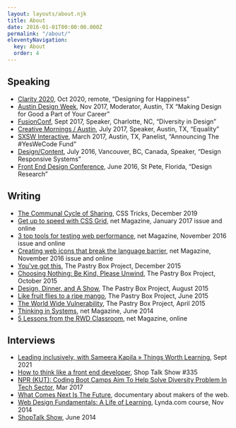 ```yaml
---
layout: layouts/about.njk
title: About
date: 2016-01-01T00:00:00.000Z
permalink: "/about/"
eleventyNavigation:
  key: About
  order: 4
---
```


<section class="about-select">
<div>

## Speaking

* [Clarity 2020](https://youtu.be/hcqed7cIhj4), Oct 2020, remote, “Designing for Happiness”
* [Austin Design Week](https://austindesignweek.org/schedule/making-design-for-good-a-part-of-your-career), Nov 2017, Moderator, Austin, TX “Making Design for Good a Part of Your Career”
* [FusionConf](https://fusionconf.io/), Sept 2017, Speaker, Charlotte, NC, “Diversity in Design”
* [Creative Mornings / Austin](https://creativemornings.com/talks/sam-kapila/), July 2017, Speaker, Austin, TX, “Equality”
* [SXSW Interactive](https://opportunityhub.co/2017hbcusxsw/), March 2017, Austin, TX, Panelist, “Announcing The #YesWeCode Fund”
* [Design/Content](https://www.designcontentconf.com/), July 2016, Vancouver, BC, Canada, Speaker, “Design Responsive Systems”
* [Front End Design Conference](https://www.frontenddesignconference.com/), June 2016, St Pete, Florida, “Design Research”
</div>

<div>

## Writing

* [The Communal Cycle of Sharing](https://css-tricks.com/the-communal-cycle-of-sharing/), CSS Tricks, December 2019
* [Get up to speed with CSS Grid](https://www.creativebloq.com/features/get-up-to-speed-with-css-grid), net Magazine, January 2017 issue and online
* [3 top tools for testing web performance](https://www.creativebloq.com/features/3-top-tools-for-testing-web-performance), net Magazine, November 2016 issue and online
* [Creating web icons that break the language barrier](https://www.creativebloq.com/features/creating-web-icons-that-break-the-language-barrier), net Magazine, November 2016 issue and online
* [You've got this](https://the-pastry-box-project.net/sameera-kapila/2015-december-10), The Pastry Box Project, December 2015
* [Choosing Nothing: Be Kind, Please Unwind](https://the-pastry-box-project.net/sameera-kapila/2015-october-7), The Pastry Box Project, October 2015
* [Design, Dinner, and A Show](https://the-pastry-box-project.net/sameera-kapila/2015-august-14), The Pastry Box Project, August 2015
* [Like fruit flies to a ripe mango](https://the-pastry-box-project.net/sameera-kapila/2015-june-11), The Pastry Box Project, June 2015
* [The World Wide Vulnerability](https://the-pastry-box-project.net/sameera-kapila/2015-april-15), The Pastry Box Project, April 2015
* [Thinking in Systems](https://www.creativebloq.com/netmag/why-you-should-think-web-building-part-larger-system-71412395), net Magazine, June 2014
* [5 Lessons from the RWD Classroom](https://www.creativebloq.com/netmag/5-lessons-responsive-web-design-classroom-7135527), net Magazine, online
</div>

<div>

## Interviews

* [Leading inclusively, with Sameera Kapila » Things Worth Learning](https://youtu.be/eiV6_3pZFc0), Sept 2021
* [How to think like a front end developer](https://shoptalkshow.com/335/), Shop Talk Show #335
* [NPR (KUT): Coding Boot Camps Aim To Help Solve Diversity Problem In Tech Sector](https://kut.org/post/coding-boot-camps-aim-help-solve-diversity-problem-tech-sector), Mar 2017
* [What Comes Next Is The Future](https://www.futureisnext.com/), documentary about makers of the web.
* [Web Design Fundamentals: A Life of Learning](https://www.lynda.com/Web-Design-tutorials/Web-Design-Fundamentals/177837-2.html), Lynda.com course, Nov 2014
* [ShopTalk Show](https://www.shoptalkshow.com/episodes/121-sam-kapila/), June 2014
</div>

</section>
